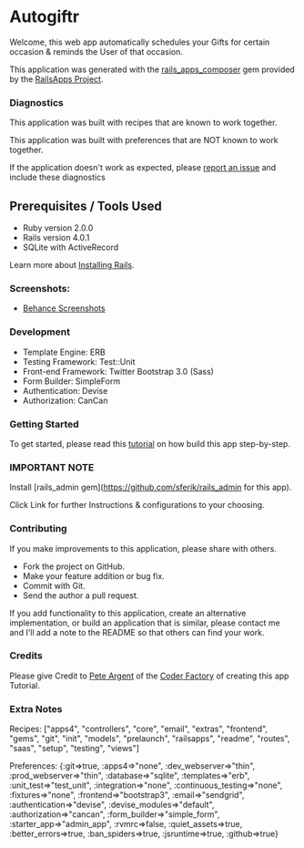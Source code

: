 # Autogiftr

Welcome, this web app automatically schedules your Gifts for certain occasion & reminds the User of that occasion.

This application was generated with the [rails_apps_composer](https://github.com/RailsApps/rails_apps_composer) gem provided by the [RailsApps Project](http://railsapps.github.io/).

### Diagnostics

This application was built with recipes that are known to work together.

This application was built with preferences that are NOT known to work together.

If the application doesn't work as expected, please [report an issue](https://github.com/RailsApps/rails_apps_composer/issues) and include these diagnostics

## Prerequisites / Tools Used

* Ruby version 2.0.0
* Rails version 4.0.1
* SQLite with ActiveRecord

Learn more about [Installing Rails](http://railsapps.github.io/installing-rails.html).

### Screenshots:
  		  
* [Behance Screenshots](http://)		 

### Development

* Template Engine: ERB
* Testing Framework: Test::Unit
* Front-end Framework: Twitter Bootstrap 3.0 (Sass)
* Form Builder: SimpleForm
* Authentication: Devise
* Authorization: CanCan

### Getting Started

To get started, please read this [tutorial](https://github.com/TheCoderFactory/webappcoder/blob/master/Tutorial-Giftify.md) on how build this app step-by-step.

### IMPORTANT NOTE

Install [rails_admin gem](https://github.com/sferik/rails_admin for this app).

Click Link for further Instructions & configurations to your choosing.

### Contributing

If you make improvements to this application, please share with others.

* Fork the project on GitHub.
* Make your feature addition or bug fix.
* Commit with Git.
* Send the author a pull request.

If you add functionality to this application, create an alternative implementation, or build an application that is similar, please contact me and I'll add a note to the README so that others can find your work.

### Credits

Please give Credit to [Pete Argent](https://github.com/pedrogrande) of the [Coder Factory](https://thecoderfactory.com/) of creating this app Tutorial.

### Extra Notes
Recipes:
["apps4", "controllers", "core", "email", "extras", "frontend", "gems", "git", "init", "models", "prelaunch", "railsapps", "readme", "routes", "saas", "setup", "testing", "views"]

Preferences:
{:git=>true, :apps4=>"none", :dev_webserver=>"thin", :prod_webserver=>"thin", :database=>"sqlite", :templates=>"erb", :unit_test=>"test_unit", :integration=>"none", :continuous_testing=>"none", :fixtures=>"none", :frontend=>"bootstrap3", :email=>"sendgrid", :authentication=>"devise", :devise_modules=>"default", :authorization=>"cancan", :form_builder=>"simple_form", :starter_app=>"admin_app", :rvmrc=>false, :quiet_assets=>true, :better_errors=>true, :ban_spiders=>true, :jsruntime=>true, :github=>true}
